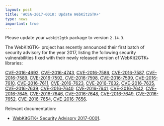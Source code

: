 ```yaml
---
layout: post
title: 'AOSA-2017-0010: Update WebKit2GTK+'
type: news
important: true
---
```


Please update your `webkit2gtk` package to version `2.14.3`.

The WebKitGTK+ project has recently announced their first batch of security advisory for the year 2017, listing the following security vulnerabilities fixed with their newly released version of WebKit2GTK+ libraries:

[CVE-2016-4692](https://cve.mitre.org/cgi-bin/cvename.cgi?name=CVE-2016-4692), [CVE-2016-4743](https://cve.mitre.org/cgi-bin/cvename.cgi?name=CVE-2016-4743), [CVE-2016-7586](https://cve.mitre.org/cgi-bin/cvename.cgi?name=CVE-2016-7586), [CVE-2016-7587](https://cve.mitre.org/cgi-bin/cvename.cgi?name=CVE-2016-7587), [CVE-2016-7589](https://cve.mitre.org/cgi-bin/cvename.cgi?name=CVE-2016-7589), [CVE-2016-7592](https://cve.mitre.org/cgi-bin/cvename.cgi?name=CVE-2016-7592), [CVE-2016-7598](https://cve.mitre.org/cgi-bin/cvename.cgi?name=CVE-2016-7598), [CVE-2016-7599](https://cve.mitre.org/cgi-bin/cvename.cgi?name=CVE-2016-7599), [CVE-2016-7610](https://cve.mitre.org/cgi-bin/cvename.cgi?name=CVE-2016-7610), [CVE-2016-7611](https://cve.mitre.org/cgi-bin/cvename.cgi?name=CVE-2016-7611), [CVE-2016-7623](https://cve.mitre.org/cgi-bin/cvename.cgi?name=CVE-2016-7623), [CVE-2016-7632](https://cve.mitre.org/cgi-bin/cvename.cgi?name=CVE-2016-7632), [CVE-2016-7635](https://cve.mitre.org/cgi-bin/cvename.cgi?name=CVE-2016-7635), [CVE-2016-7639](https://cve.mitre.org/cgi-bin/cvename.cgi?name=CVE-2016-7639), [CVE-2016-7640](https://cve.mitre.org/cgi-bin/cvename.cgi?name=CVE-2016-7640), [CVE-2016-7641](https://cve.mitre.org/cgi-bin/cvename.cgi?name=CVE-2016-7641), [CVE-2016-7642](https://cve.mitre.org/cgi-bin/cvename.cgi?name=CVE-2016-7642), [CVE-2016-7645](https://cve.mitre.org/cgi-bin/cvename.cgi?name=CVE-2016-7645), [CVE-2016-7646](https://cve.mitre.org/cgi-bin/cvename.cgi?name=CVE-2016-7646), [CVE-2016-7648](https://cve.mitre.org/cgi-bin/cvename.cgi?name=CVE-2016-7648), [CVE-2016-7649](https://cve.mitre.org/cgi-bin/cvename.cgi?name=CVE-2016-7649), [CVE-2016-7652](https://cve.mitre.org/cgi-bin/cvename.cgi?name=CVE-2016-7652), [CVE-2016-7654](https://cve.mitre.org/cgi-bin/cvename.cgi?name=CVE-2016-7654), [CVE-2016-7656](https://cve.mitre.org/cgi-bin/cvename.cgi?name=CVE-2016-7656).

Relevant documentation:

- [WebKitGTK+ Security Advisory 2017-0001](https://webkitgtk.org/security/WSA-2017-0001.html).